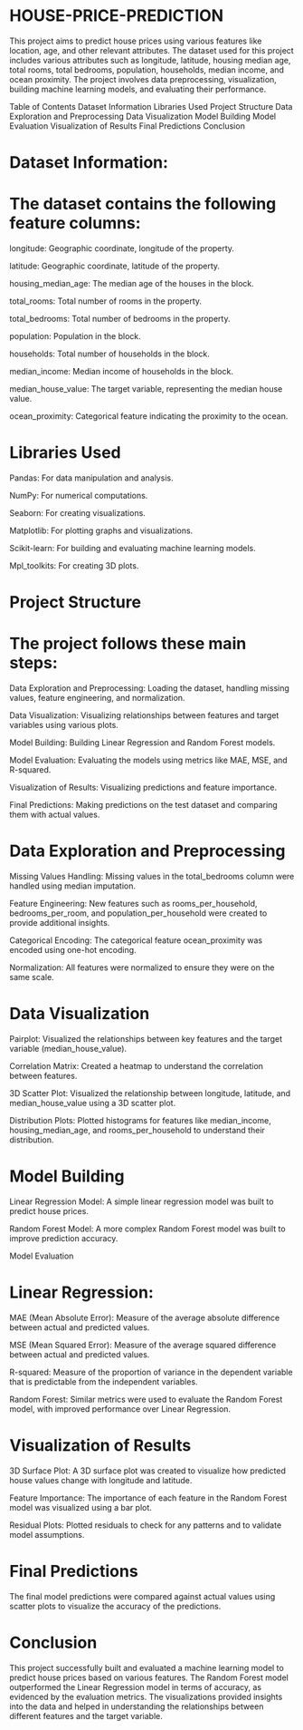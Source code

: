 # HOUSE-PRICE-PREDICTION

This project aims to predict house prices using various features like location, age, and other relevant attributes. The dataset used for this project includes various attributes such as longitude, latitude, housing median age, total rooms, total bedrooms, population, households, median income, and ocean proximity. The project involves data preprocessing, visualization, building machine learning models, and evaluating their performance.

Table of Contents
Dataset Information
Libraries Used
Project Structure
Data Exploration and Preprocessing
Data Visualization
Model Building
Model Evaluation
Visualization of Results
Final Predictions
Conclusion


 
# Dataset Information:

 
# The dataset contains the following feature columns:
longitude: Geographic coordinate, longitude of the property.

latitude: Geographic coordinate, latitude of the property.

housing_median_age: The median age of the houses in the block.

total_rooms: Total number of rooms in the property.

total_bedrooms: Total number of bedrooms in the property.

population: Population in the block.

households: Total number of households in the block.

median_income: Median income of households in the block.

median_house_value: The target variable, representing the median house value.

ocean_proximity: Categorical feature indicating the proximity to the ocean.


# Libraries Used

Pandas: For data manipulation and analysis.

NumPy: For numerical computations.

Seaborn: For creating visualizations.

Matplotlib: For plotting graphs and visualizations.

Scikit-learn: For building and evaluating machine learning models.

Mpl_toolkits: For creating 3D plots.



# Project Structure

# The project follows these main steps:
Data Exploration and Preprocessing: Loading the dataset, handling missing values, feature engineering, and normalization.

Data Visualization: Visualizing relationships between features and target variables using various plots.

Model Building: Building Linear Regression and Random Forest models.

Model Evaluation: Evaluating the models using metrics like MAE, MSE, and R-squared.

Visualization of Results: Visualizing predictions and feature importance.

Final Predictions: Making predictions on the test dataset and comparing them with actual values.



# Data Exploration and Preprocessing
Missing Values Handling: Missing values in the total_bedrooms column were handled using median imputation.

Feature Engineering: New features such as rooms_per_household, bedrooms_per_room, and population_per_household were created to provide additional insights.

Categorical Encoding: The categorical feature ocean_proximity was encoded using one-hot encoding.

Normalization: All features were normalized to ensure they were on the same scale.

# Data Visualization
Pairplot: Visualized the relationships between key features and the target variable (median_house_value).

Correlation Matrix: Created a heatmap to understand the correlation between features.

3D Scatter Plot: Visualized the relationship between longitude, latitude, and median_house_value using a 3D scatter plot.

Distribution Plots: Plotted histograms for features like median_income, housing_median_age, and rooms_per_household to understand their distribution.

# Model Building
Linear Regression Model: A simple linear regression model was built to predict house prices.

Random Forest Model: A more complex Random Forest model was built to improve prediction accuracy.

Model Evaluation


# Linear Regression:
MAE (Mean Absolute Error): Measure of the average absolute difference between actual and predicted values.

MSE (Mean Squared Error): Measure of the average squared difference between actual and predicted values.

R-squared: Measure of the proportion of variance in the dependent variable that is predictable from the independent variables.

Random Forest: Similar metrics were used to evaluate the Random Forest model, with improved performance over Linear Regression.

# Visualization of Results
3D Surface Plot: A 3D surface plot was created to visualize how predicted house values change with longitude and latitude.

Feature Importance: The importance of each feature in the Random Forest model was visualized using a bar plot.

Residual Plots: Plotted residuals to check for any patterns and to validate model assumptions.

# Final Predictions
The final model predictions were compared against actual values using scatter plots to visualize the accuracy of the predictions.

# Conclusion
This project successfully built and evaluated a machine learning model to predict house prices based on various features. The Random Forest model outperformed the Linear Regression model in terms of accuracy, as evidenced by the evaluation metrics. The visualizations provided insights into the data and helped in understanding the relationships between different features and the target variable.
